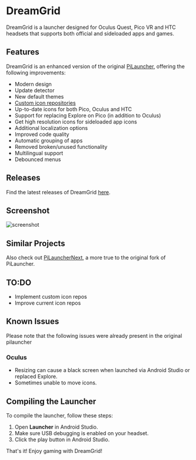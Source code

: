 # DreamGrid

DreamGrid is a launcher designed for Oculus Quest, Pico VR and HTC headsets that supports both official and sideloaded apps and games.

## Features

DreamGrid is an enhanced version of the original [PiLauncher](https://github.com/lvonasek/QuestPiLauncher), offering the following improvements:

- Modern design
- Update detector
- New default themes
- [Custom icon repositories](https://github.com/basti564/LauncherIcons)
- Up-to-date icons for both Pico, Oculus and HTC
- Support for replacing Explore on Pico (in addition to Oculus)
- Get high resolution icons for sideloaded app icons
- Additional localization options
- Improved code quality
- Automatic grouping of apps
- Removed broken/unused functionality
- Multilingual support
- Debounced menus

## Releases

Find the latest releases of DreamGrid [here](https://github.com/basti564/DreamGrid/releases).

## Screenshot

![screenshot](https://user-images.githubusercontent.com/34898868/229709039-ac4401d3-59bb-4ade-a551-1060e19474c6.png)

## Similar Projects

Also check out [PiLauncherNext](https://github.com/Veticia/PiLauncherNext), a more true to the original fork of PiLauncher.

## TO:DO

- Implement custom icon repos
- Improve current icon repos

## Known Issues

Please note that the following issues were already present in the original pilauncher

### Oculus
- Resizing can cause a black screen when launched via Android Studio or replaced Explore.
- Sometimes unable to move icons.

## Compiling the Launcher

To compile the launcher, follow these steps:

1. Open **Launcher** in Android Studio.
2. Make sure USB debugging is enabled on your headset.
3. Click the play button in Android Studio.

That's it! Enjoy gaming with DreamGrid!
